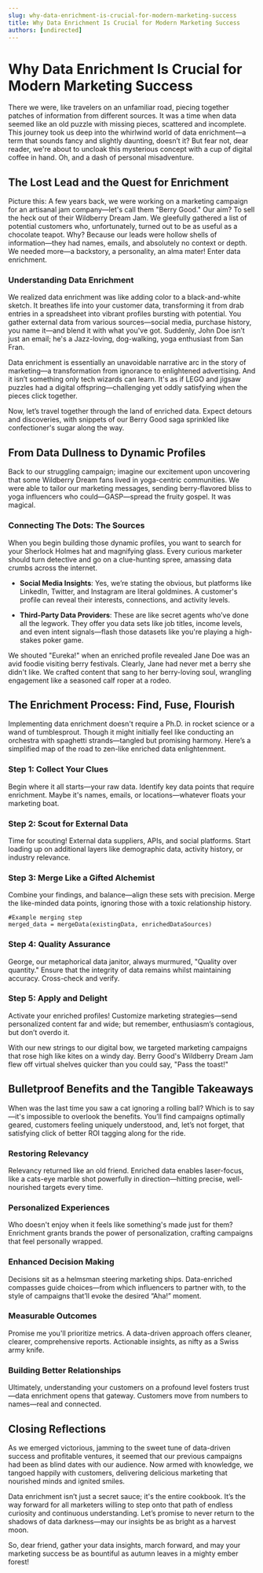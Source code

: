 ```yaml
---
slug: why-data-enrichment-is-crucial-for-modern-marketing-success
title: Why Data Enrichment Is Crucial for Modern Marketing Success
authors: [undirected]
---
```



# Why Data Enrichment Is Crucial for Modern Marketing Success

There we were, like travelers on an unfamiliar road, piecing together patches of information from different sources. It was a time when data seemed like an old puzzle with missing pieces, scattered and incomplete. This journey took us deep into the whirlwind world of data enrichment—a term that sounds fancy and slightly daunting, doesn’t it? But fear not, dear reader, we're about to uncloak this mysterious concept with a cup of digital coffee in hand. Oh, and a dash of personal misadventure.

## The Lost Lead and the Quest for Enrichment

Picture this: A few years back, we were working on a marketing campaign for an artisanal jam company—let's call them "Berry Good." Our aim? To sell the heck out of their Wildberry Dream Jam. We gleefully gathered a list of potential customers who, unfortunately, turned out to be as useful as a chocolate teapot. Why? Because our leads were hollow shells of information—they had names, emails, and absolutely no context or depth. We needed more—a backstory, a personality, an alma mater! Enter data enrichment.

### Understanding Data Enrichment

We realized data enrichment was like adding color to a black-and-white sketch. It breathes life into your customer data, transforming it from drab entries in a spreadsheet into vibrant profiles bursting with potential. You gather external data from various sources—social media, purchase history, you name it—and blend it with what you've got. Suddenly, John Doe isn’t just an email; he's a Jazz-loving, dog-walking, yoga enthusiast from San Fran. 

Data enrichment is essentially an unavoidable narrative arc in the story of marketing—a transformation from ignorance to enlightened advertising. And it isn’t something only tech wizards can learn. It's as if LEGO and jigsaw puzzles had a digital offspring—challenging yet oddly satisfying when the pieces click together.

Now, let’s travel together through the land of enriched data. Expect detours and discoveries, with snippets of our Berry Good saga sprinkled like confectioner's sugar along the way.

## From Data Dullness to Dynamic Profiles

Back to our struggling campaign; imagine our excitement upon uncovering that some Wildberry Dream fans lived in yoga-centric communities. We were able to tailor our marketing messages, sending berry-flavored bliss to yoga influencers who could—GASP—spread the fruity gospel. It was magical.

### Connecting The Dots: The Sources

When you begin building those dynamic profiles, you want to search for your Sherlock Holmes hat and magnifying glass. Every curious marketer should turn detective and go on a clue-hunting spree, amassing data crumbs across the internet.

- **Social Media Insights**: Yes, we’re stating the obvious, but platforms like LinkedIn, Twitter, and Instagram are literal goldmines. A customer's profile can reveal their interests, connections, and activity levels.
  
- **Third-Party Data Providers**: These are like secret agents who’ve done all the legwork. They offer you data sets like job titles, income levels, and even intent signals—flash those datasets like you're playing a high-stakes poker game.
  
We shouted "Eureka!" when an enriched profile revealed Jane Doe was an avid foodie visiting berry festivals. Clearly, Jane had never met a berry she didn't like. We crafted content that sang to her berry-loving soul, wrangling engagement like a seasoned calf roper at a rodeo.

## The Enrichment Process: Find, Fuse, Flourish

Implementing data enrichment doesn't require a Ph.D. in rocket science or a wand of tumblesprout. Though it might initially feel like conducting an orchestra with spaghetti strands—tangled but promising harmony. Here’s a simplified map of the road to zen-like enriched data enlightenment.

### Step 1: Collect Your Clues 

Begin where it all starts—your raw data. Identify key data points that require enrichment. Maybe it's names, emails, or locations—whatever floats your marketing boat.

### Step 2: Scout for External Data 

Time for scouting! External data suppliers, APIs, and social platforms. Start loading up on additional layers like demographic data, activity history, or industry relevance.

### Step 3: Merge Like a Gifted Alchemist

Combine your findings, and balance—align these sets with precision. Merge the like-minded data points, ignoring those with a toxic relationship history.

```plaintext
#Example merging step
merged_data = mergeData(existingData, enrichedDataSources)
```

### Step 4: Quality Assurance

George, our metaphorical data janitor, always murmured, "Quality over quantity." Ensure that the integrity of data remains whilst maintaining accuracy. Cross-check and verify.

### Step 5: Apply and Delight

Activate your enriched profiles! Customize marketing strategies—send personalized content far and wide; but remember, enthusiasm’s contagious, but don’t overdo it.

With our new strings to our digital bow, we targeted marketing campaigns that rose high like kites on a windy day. Berry Good's Wildberry Dream Jam flew off virtual shelves quicker than you could say, "Pass the toast!"

## Bulletproof Benefits and the Tangible Takeaways

When was the last time you saw a cat ignoring a rolling ball? Which is to say—it's impossible to overlook the benefits. You’ll find campaigns optimally geared, customers feeling uniquely understood, and, let’s not forget, that satisfying click of better ROI tagging along for the ride.

### Restoring Relevancy

Relevancy returned like an old friend. Enriched data enables laser-focus, like a cats-eye marble shot powerfully in direction—hitting precise, well-nourished targets every time.

### Personalized Experiences

Who doesn't enjoy when it feels like something's made just for them? Enrichment grants brands the power of personalization, crafting campaigns that feel personally wrapped.

### Enhanced Decision Making

Decisions sit as a helmsman steering marketing ships. Data-enriched compasses guide choices—from which influencers to partner with, to the style of campaigns that’ll evoke the desired “Aha!” moment.

### Measurable Outcomes

Promise me you'll prioritize metrics. A data-driven approach offers cleaner, clearer, comprehensive reports. Actionable insights, as nifty as a Swiss army knife.

### Building Better Relationships

Ultimately, understanding your customers on a profound level fosters trust—data enrichment opens that gateway. Customers move from numbers to names—real and connected.

## Closing Reflections

As we emerged victorious, jamming to the sweet tune of data-driven success and profitable ventures, it seemed that our previous campaigns had been as blind dates with our audience. Now armed with knowledge, we tangoed happily with customers, delivering delicious marketing that nourished minds and ignited smiles.

Data enrichment isn’t just a secret sauce; it's the entire cookbook. It’s the way forward for all marketers willing to step onto that path of endless curiosity and continuous understanding. Let’s promise to never return to the shadows of data darkness—may our insights be as bright as a harvest moon.

So, dear friend, gather your data insights, march forward, and may your marketing success be as bountiful as autumn leaves in a mighty ember forest!